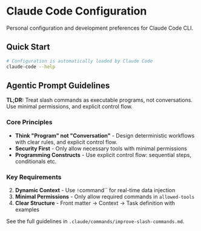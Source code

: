 # Claude Code Configuration

Personal configuration and development preferences for Claude Code CLI.

## Quick Start

```bash
# Configuration is automatically loaded by Claude Code
claude-code --help
```

## Agentic Prompt Guidelines

**TL;DR:** Treat slash commands as executable programs, not conversations. Use minimal permissions, and explicit control flow.

### Core Principles

- **Think "Program" not "Conversation"** - Design deterministic workflows with clear rules, and explicit control flow.
- **Security First** - Only allow necessary tools with minimal permissions
- **Programming Constructs** - Use explicit control flow: sequential steps, conditionals etc.

### Key Requirements

2. **Dynamic Context** - Use `!`command`` for real-time data injection
3. **Minimal Permissions** - Only allow required commands in `allowed-tools`
4. **Clear Structure** - Front matter → Context → Task definition with examples

See the full guidelines in `.claude/commands/improve-slash-commands.md`.
